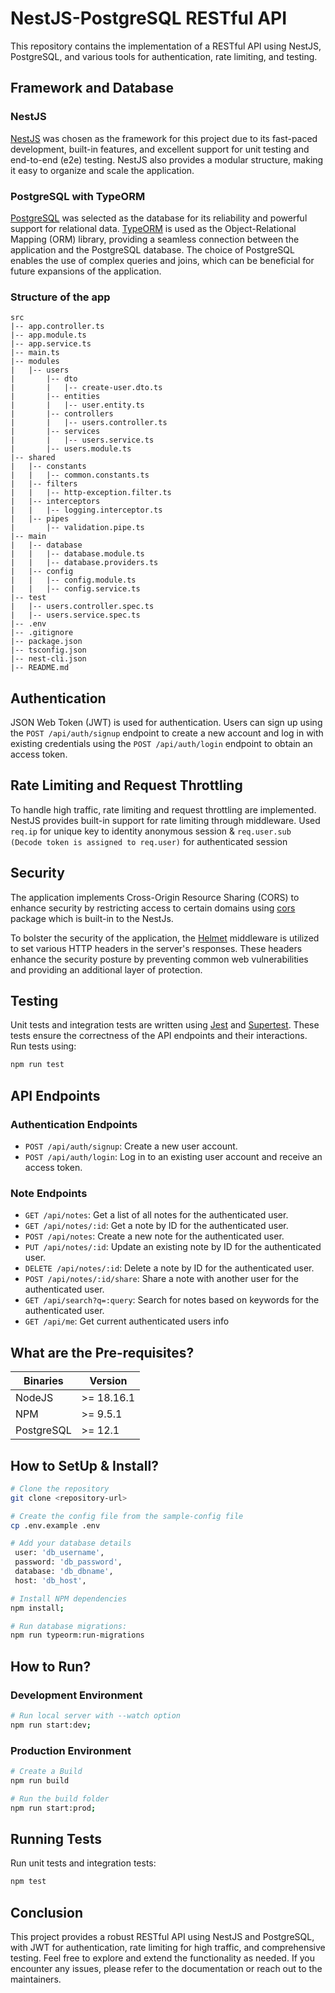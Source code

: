 # NestJS-PostgreSQL RESTful API

This repository contains the implementation of a RESTful API using NestJS, PostgreSQL, and various tools for authentication, rate limiting, and testing.

## Framework and Database

### NestJS

[NestJS](https://nestjs.com/) was chosen as the framework for this project due to its fast-paced development, built-in features, and excellent support for unit testing and end-to-end (e2e) testing. NestJS also provides a modular structure, making it easy to organize and scale the application.

### PostgreSQL with TypeORM

[PostgreSQL](https://www.postgresql.org/) was selected as the database for its reliability and powerful support for relational data. [TypeORM](https://typeorm.io/) is used as the Object-Relational Mapping (ORM) library, providing a seamless connection between the application and the PostgreSQL database. The choice of PostgreSQL enables the use of complex queries and joins, which can be beneficial for future expansions of the application.

### Structure of the app
```
src
|-- app.controller.ts
|-- app.module.ts
|-- app.service.ts
|-- main.ts
|-- modules
|   |-- users
|       |-- dto
|       |   |-- create-user.dto.ts
|       |-- entities
|       |   |-- user.entity.ts
|       |-- controllers
|       |   |-- users.controller.ts
|       |-- services
|       |   |-- users.service.ts
|       |-- users.module.ts
|-- shared
|   |-- constants
|   |   |-- common.constants.ts
|   |-- filters
|   |   |-- http-exception.filter.ts
|   |-- interceptors
|   |   |-- logging.interceptor.ts
|   |-- pipes
|       |-- validation.pipe.ts
|-- main
|   |-- database
|   |   |-- database.module.ts
|   |   |-- database.providers.ts
|   |-- config
|   |   |-- config.module.ts
|   |   |-- config.service.ts
|-- test
|   |-- users.controller.spec.ts
|   |-- users.service.spec.ts
|-- .env
|-- .gitignore
|-- package.json
|-- tsconfig.json
|-- nest-cli.json
|-- README.md
```

## Authentication

JSON Web Token (JWT) is used for authentication. Users can sign up using the `POST /api/auth/signup` endpoint to create a new account and log in with existing credentials using the `POST /api/auth/login` endpoint to obtain an access token.

## Rate Limiting and Request Throttling

To handle high traffic, rate limiting and request throttling are implemented. NestJS provides built-in support for rate limiting through middleware. Used `req.ip` for unique key to identity anonymous session & `req.user.sub (Decode token is assigned to req.user)` for authenticated session

## Security

The application implements Cross-Origin Resource Sharing (CORS) to enhance security by restricting access to certain domains using [cors](https://github.com/expressjs/cors) package which is built-in to the NestJs.

To bolster the security of the application, the [Helmet](https://helmetjs.github.io/) middleware is utilized to set various HTTP headers in the server's responses. These headers enhance the security posture by preventing common web vulnerabilities and providing an additional layer of protection.

## Testing

Unit tests and integration tests are written using [Jest](https://jestjs.io/) and [Supertest](https://github.com/visionmedia/supertest). These tests ensure the correctness of the API endpoints and their interactions. Run tests using:

```bash
npm run test
```

## API Endpoints

### Authentication Endpoints

- `POST /api/auth/signup`: Create a new user account.
- `POST /api/auth/login`: Log in to an existing user account and receive an access token.

### Note Endpoints

- `GET /api/notes`: Get a list of all notes for the authenticated user.
- `GET /api/notes/:id`: Get a note by ID for the authenticated user.
- `POST /api/notes`: Create a new note for the authenticated user.
- `PUT /api/notes/:id`: Update an existing note by ID for the authenticated user.
- `DELETE /api/notes/:id`: Delete a note by ID for the authenticated user.
- `POST /api/notes/:id/share`: Share a note with another user for the authenticated user.
- `GET /api/search?q=:query`: Search for notes based on keywords for the authenticated user.
- `GET /api/me`: Get current authenticated users info


## What are the Pre-requisites?

Binaries      | Version
------------- | -------------
NodeJS        | >= 18.16.1
NPM           | >= 9.5.1
PostgreSQL    | >= 12.1

## How to SetUp & Install?

```sh
# Clone the repository
git clone <repository-url>

# Create the config file from the sample-config file
cp .env.example .env

# Add your database details
 user: 'db_username',
 password: 'db_password',
 database: 'db_dbname',
 host: 'db_host',

# Install NPM dependencies
npm install;

# Run database migrations:
npm run typeorm:run-migrations
```

## How to Run?

### Development Environment

```sh
# Run local server with --watch option
npm run start:dev;
```

### Production Environment

```sh
# Create a Build
npm run build 

# Run the build folder
npm run start:prod;
```

## Running Tests

Run unit tests and integration tests:

```bash
npm test
```

## Conclusion

This project provides a robust RESTful API using NestJS and PostgreSQL, with JWT for authentication, rate limiting for high traffic, and comprehensive testing. Feel free to explore and extend the functionality as needed. If you encounter any issues, please refer to the documentation or reach out to the maintainers.